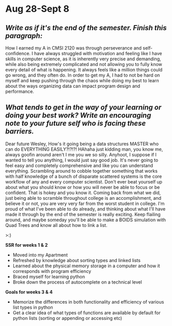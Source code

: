 # Aug 28-Sept 8

## **_Write as if it's the end of the semester. Finish this paragraph:_**

How I earned my A in CMSI 2120 was through perseverance and self-confidence. I have always struggled with motivation and feeling like I have skills in computer science, as it is inherently very precise and demanding, while also being extremely complicated and not allowing you to fully know every detail of what is happening. It always feels like a million things could go wrong, and they often do. In order to get my A, I had to not be hard on myself and keep pushing through the chaos while doing my best to learn about the ways organizing data can impact program design and performance.

## **_What tends to get in the way of your learning or doing your best work? Write an encouraging note to your future self who is facing these barriers._**

Dear future Wesley,
How's it going being a data structures MASTER who can do EVERYTHING EASILY?!?!?!
HAhaha just kidding man, you know me, always goofin around aren't I me you we so silly.
Anyhoot, I suppose if I wanted to tell you anything, I would just say good job.
It's never going to feel easy and completely comprehensive and like you can understand everything. Scrambling around to cobble together something that works with half knowledge of a bunch of disparate scattered systems is the core workflow of any and every computer scientist.
Don't ever beat yourself up about what you should know or how you will never be able to focus or be confident.
That is hokey and you know it.
Coming back from what we did, just being able to scramble throughout college is an accomplishment, and believe it or not, you are very very far from the worst student in college.
I'm proud of what I've been able to do already, and thinking about what I'll have made it through by the end of the semester is really exciting.
Keep flailing around, and maybe someday you'll be able to make a BOIDS simulation with Quad Trees and know all about how to link a list.


\>:)



**SSR for weeks 1 & 2**

* Moved into my Apartment
* Refreshed by knowledge about sorting types and linked lists
* Learned about the physical memory storage in a computer and how it corresponds with program efficiency
* Braced myself for learning python
* Broke down the process of autocomplete on a technical level



**Goals for weeks 3 & 4**

* Memorize the differences in both functionality and efficiency of various list types in python
* Get a clear idea of what types of functions are available by default for python lists (sorting or appending or accessing etc)


